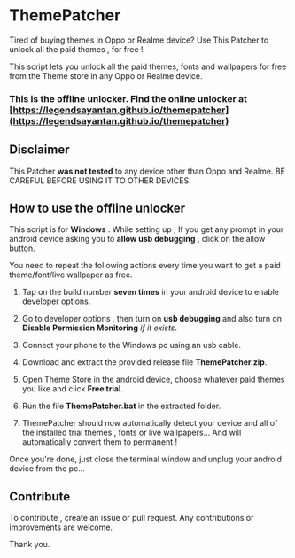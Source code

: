 # ThemePatcher
Tired of buying themes in Oppo or Realme device? Use This Patcher to unlock all the paid themes , for free !

This script lets you unlock all the paid themes, fonts and wallpapers for free from the Theme store in any Oppo or Realme device.

### This is the offline unlocker. Find the online unlocker at [https://legendsayantan.github.io/themepatcher](https://legendsayantan.github.io/themepatcher)

## Disclaimer
This Patcher **was not tested** to any device other than Oppo and Realme. BE CAREFUL BEFORE USING IT TO OTHER DEVICES.

## How to use the offline unlocker
This script is for **Windows** . While setting up , If you get any prompt in your android device asking you to **allow usb debugging** , click on the allow button.

You need to repeat the following actions every time you want to get a paid theme/font/live wallpaper as free.

1. Tap on the build number **seven times** in your android device to enable developer options.

2. Go to developer options , then turn on **usb debugging** and also turn on **Disable Permission Monitoring** *if it exists*.

3. Connect your phone to the Windows pc using an usb cable.

4. Download and extract the provided release file **ThemePatcher.zip**.

5. Open Theme Store in the android device, choose whatever paid themes you like and click **Free trial**.

7. Run the file **ThemePatcher.bat** in the extracted folder.
 
8. ThemePatcher should now automatically detect your device and all of the installed trial themes , fonts or live wallpapers... And will automatically convert them to permanent !

Once you're done, just close the terminal window and unplug your android device from the pc...


## Contribute
To contribute , create an issue or pull request. Any contributions or improvements are welcome.

Thank you.
